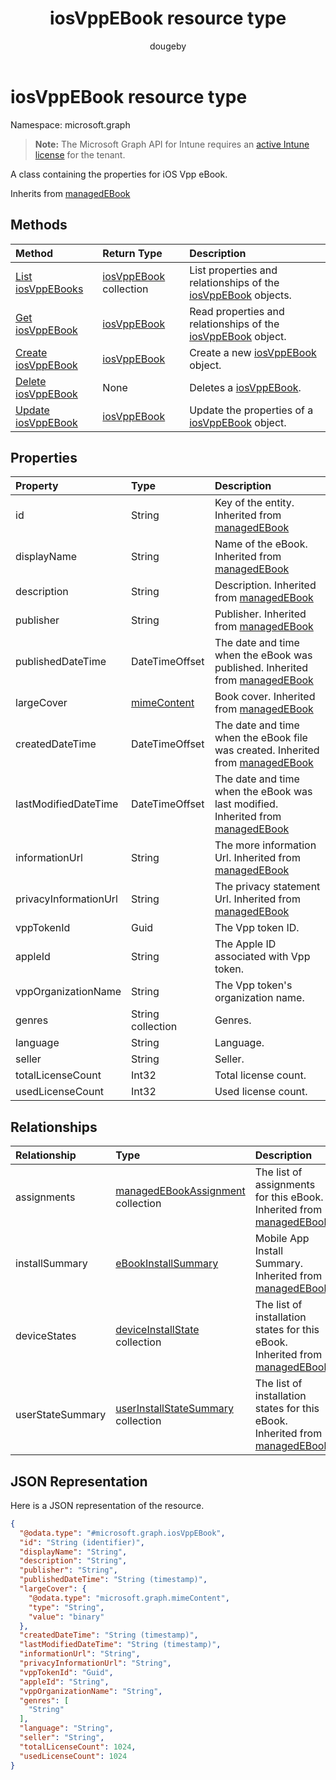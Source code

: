 ﻿---
title: "iosVppEBook resource type"
description: "A class containing the properties for iOS Vpp eBook."
author: "dougeby"
localization_priority: Normal
ms.prod: "intune"
doc_type: resourcePageType
---

# iosVppEBook resource type

Namespace: microsoft.graph

> **Note:** The Microsoft Graph API for Intune requires an [active Intune license](https://go.microsoft.com/fwlink/?linkid=839381) for the tenant.

A class containing the properties for iOS Vpp eBook.

Inherits from [managedEBook](../resources/intune-books-managedebook.md)

## Methods

| Method                                                          | Return Type                                                        | Description                                                                                               |
| :-------------------------------------------------------------- | :----------------------------------------------------------------- | :-------------------------------------------------------------------------------------------------------- |
| [List iosVppEBooks](../api/intune-books-iosvppebook-list.md)    | [iosVppEBook](../resources/intune-books-iosvppebook.md) collection | List properties and relationships of the [iosVppEBook](../resources/intune-books-iosvppebook.md) objects. |
| [Get iosVppEBook](../api/intune-books-iosvppebook-get.md)       | [iosVppEBook](../resources/intune-books-iosvppebook.md)            | Read properties and relationships of the [iosVppEBook](../resources/intune-books-iosvppebook.md) object.  |
| [Create iosVppEBook](../api/intune-books-iosvppebook-create.md) | [iosVppEBook](../resources/intune-books-iosvppebook.md)            | Create a new [iosVppEBook](../resources/intune-books-iosvppebook.md) object.                              |
| [Delete iosVppEBook](../api/intune-books-iosvppebook-delete.md) | None                                                               | Deletes a [iosVppEBook](../resources/intune-books-iosvppebook.md).                                        |
| [Update iosVppEBook](../api/intune-books-iosvppebook-update.md) | [iosVppEBook](../resources/intune-books-iosvppebook.md)            | Update the properties of a [iosVppEBook](../resources/intune-books-iosvppebook.md) object.                |

## Properties

| Property              | Type                                                     | Description                                                                                                                  |
| :-------------------- | :------------------------------------------------------- | :--------------------------------------------------------------------------------------------------------------------------- |
| id                    | String                                                   | Key of the entity. Inherited from [managedEBook](../resources/intune-books-managedebook.md)                                  |
| displayName           | String                                                   | Name of the eBook. Inherited from [managedEBook](../resources/intune-books-managedebook.md)                                  |
| description           | String                                                   | Description. Inherited from [managedEBook](../resources/intune-books-managedebook.md)                                        |
| publisher             | String                                                   | Publisher. Inherited from [managedEBook](../resources/intune-books-managedebook.md)                                          |
| publishedDateTime     | DateTimeOffset                                           | The date and time when the eBook was published. Inherited from [managedEBook](../resources/intune-books-managedebook.md)     |
| largeCover            | [mimeContent](../resources/intune-shared-mimecontent.md) | Book cover. Inherited from [managedEBook](../resources/intune-books-managedebook.md)                                         |
| createdDateTime       | DateTimeOffset                                           | The date and time when the eBook file was created. Inherited from [managedEBook](../resources/intune-books-managedebook.md)  |
| lastModifiedDateTime  | DateTimeOffset                                           | The date and time when the eBook was last modified. Inherited from [managedEBook](../resources/intune-books-managedebook.md) |
| informationUrl        | String                                                   | The more information Url. Inherited from [managedEBook](../resources/intune-books-managedebook.md)                           |
| privacyInformationUrl | String                                                   | The privacy statement Url. Inherited from [managedEBook](../resources/intune-books-managedebook.md)                          |
| vppTokenId            | Guid                                                     | The Vpp token ID.                                                                                                            |
| appleId               | String                                                   | The Apple ID associated with Vpp token.                                                                                      |
| vppOrganizationName   | String                                                   | The Vpp token's organization name.                                                                                           |
| genres                | String collection                                        | Genres.                                                                                                                      |
| language              | String                                                   | Language.                                                                                                                    |
| seller                | String                                                   | Seller.                                                                                                                      |
| totalLicenseCount     | Int32                                                    | Total license count.                                                                                                         |
| usedLicenseCount      | Int32                                                    | Used license count.                                                                                                          |

## Relationships

| Relationship     | Type                                                                                       | Description                                                                                                              |
| :--------------- | :----------------------------------------------------------------------------------------- | :----------------------------------------------------------------------------------------------------------------------- |
| assignments      | [managedEBookAssignment](../resources/intune-books-managedebookassignment.md) collection   | The list of assignments for this eBook. Inherited from [managedEBook](../resources/intune-books-managedebook.md)         |
| installSummary   | [eBookInstallSummary](../resources/intune-books-ebookinstallsummary.md)                    | Mobile App Install Summary. Inherited from [managedEBook](../resources/intune-books-managedebook.md)                     |
| deviceStates     | [deviceInstallState](../resources/intune-books-deviceinstallstate.md) collection           | The list of installation states for this eBook. Inherited from [managedEBook](../resources/intune-books-managedebook.md) |
| userStateSummary | [userInstallStateSummary](../resources/intune-books-userinstallstatesummary.md) collection | The list of installation states for this eBook. Inherited from [managedEBook](../resources/intune-books-managedebook.md) |

## JSON Representation

Here is a JSON representation of the resource.

<!-- {
  "blockType": "resource",
  "keyProperty": "id",
  "@odata.type": "microsoft.graph.iosVppEBook"
}
-->

```json
{
  "@odata.type": "#microsoft.graph.iosVppEBook",
  "id": "String (identifier)",
  "displayName": "String",
  "description": "String",
  "publisher": "String",
  "publishedDateTime": "String (timestamp)",
  "largeCover": {
    "@odata.type": "microsoft.graph.mimeContent",
    "type": "String",
    "value": "binary"
  },
  "createdDateTime": "String (timestamp)",
  "lastModifiedDateTime": "String (timestamp)",
  "informationUrl": "String",
  "privacyInformationUrl": "String",
  "vppTokenId": "Guid",
  "appleId": "String",
  "vppOrganizationName": "String",
  "genres": [
    "String"
  ],
  "language": "String",
  "seller": "String",
  "totalLicenseCount": 1024,
  "usedLicenseCount": 1024
}
```
